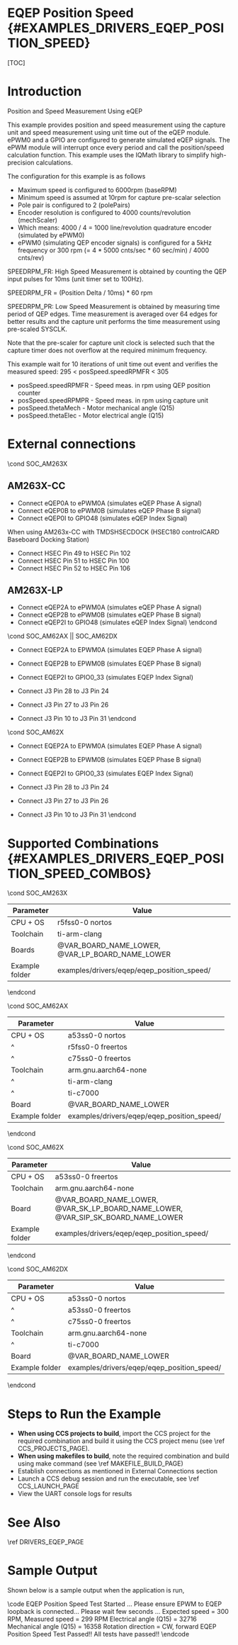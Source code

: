 # EQEP Position Speed {#EXAMPLES_DRIVERS_EQEP_POSITION_SPEED}

[TOC]

# Introduction

Position and Speed Measurement Using eQEP

This example provides position and speed measurement using the
capture unit and speed measurement using unit time out of the eQEP module.
ePWM0 and a GPIO are configured to generate simulated eQEP signals. The
ePWM module will interrupt once every period and call the position/speed
calculation function. This example uses the IQMath library to simplify
high-precision calculations.

The configuration for this example is as follows
- Maximum speed is configured to 6000rpm (baseRPM)
- Minimum speed is assumed at 10rpm for capture pre-scalar selection
- Pole pair is configured to 2 (polePairs)
- Encoder resolution is configured to 4000 counts/revolution (mechScaler)
- Which means: 4000 / 4 = 1000 line/revolution quadrature encoder
  (simulated by ePWM0)
- ePWM0 (simulating QEP encoder signals) is configured for a 5kHz frequency
  or 300 rpm (= 4 * 5000 cnts/sec * 60 sec/min) / 4000 cnts/rev)

SPEEDRPM_FR: High Speed Measurement is obtained by counting the QEP
input pulses for 10ms (unit timer set to 100Hz).

SPEEDRPM_FR = (Position Delta / 10ms) * 60 rpm

SPEEDRPM_PR: Low Speed Measurement is obtained by measuring time period
of QEP edges. Time measurement is averaged over 64 edges for better results
and the capture unit performs the time measurement using pre-scaled SYSCLK.

Note that the pre-scaler for capture unit clock is selected such that the
capture timer does not overflow at the required minimum frequency.

This example wait for 10 iterations of unit time out event and verifies the
measured speed:  295 < posSpeed.speedRPMFR < 305

 - posSpeed.speedRPMFR - Speed meas. in rpm using QEP position counter
 - posSpeed.speedRPMPR - Speed meas. in rpm using capture unit
 - posSpeed.thetaMech  - Motor mechanical angle (Q15)
 - posSpeed.thetaElec  - Motor electrical angle (Q15)

# External connections
\cond SOC_AM263X
## AM263X-CC
- Connect eQEP0A to ePWM0A (simulates eQEP Phase A signal)
- Connect eQEP0B to ePWM0B (simulates eQEP Phase B signal)
- Connect eQEP0I to GPIO48 (simulates eQEP Index Signal)

When using AM263x-CC with TMDSHSECDOCK (HSEC180 controlCARD Baseboard Docking Station)
- Connect HSEC Pin 49 to HSEC Pin 102
- Connect HSEC Pin 51 to HSEC Pin 100
- Connect HSEC Pin 52 to HSEC Pin 106

## AM263X-LP
- Connect eQEP2A to ePWM0A (simulates eQEP Phase A signal)
- Connect eQEP2B to ePWM0B (simulates eQEP Phase B signal)
- Connect eQEP2I to GPIO48 (simulates eQEP Index Signal)
\endcond

\cond SOC_AM62AX || SOC_AM62DX
- Connect EQEP2A to EPWM0A (simulates EQEP Phase A signal)
- Connect EQEP2B to EPWM0B (simulates EQEP Phase B signal)
- Connect EQEP2I to GPIO0_33 (simulates EQEP Index Signal)

- Connect J3 Pin 28 to J3 Pin 24
- Connect J3 Pin 27 to J3 Pin 26
- Connect J3 Pin 10 to J3 Pin 31
\endcond

\cond SOC_AM62X
- Connect EQEP2A to EPWM0A (simulates EQEP Phase A signal)
- Connect EQEP2B to EPWM0B (simulates EQEP Phase B signal)
- Connect EQEP2I to GPIO0_33 (simulates EQEP Index Signal)

- Connect J3 Pin 28 to J3 Pin 24
- Connect J3 Pin 27 to J3 Pin 26
- Connect J3 Pin 10 to J3 Pin 31
\endcond

# Supported Combinations {#EXAMPLES_DRIVERS_EQEP_POSITION_SPEED_COMBOS}

\cond SOC_AM263X

 Parameter      | Value
 ---------------|-----------
 CPU + OS       | r5fss0-0 nortos
 Toolchain      | ti-arm-clang
 Boards         | @VAR_BOARD_NAME_LOWER, @VAR_LP_BOARD_NAME_LOWER
 Example folder | examples/drivers/eqep/eqep_position_speed/

\endcond

\cond SOC_AM62AX

 Parameter      | Value
 ---------------|-----------
 CPU + OS       | a53ss0-0 nortos
 ^              | r5fss0-0 freertos
 ^              | c75ss0-0 freertos
 Toolchain      | arm.gnu.aarch64-none
 ^              | ti-arm-clang
 ^              | ti-c7000
 Board          | @VAR_BOARD_NAME_LOWER
 Example folder | examples/drivers/eqep/eqep_position_speed/

\endcond

\cond SOC_AM62X

 Parameter      | Value
 ---------------|-----------
 CPU + OS       | a53ss0-0 freertos
 Toolchain      | arm.gnu.aarch64-none
 Board          | @VAR_BOARD_NAME_LOWER, @VAR_SK_LP_BOARD_NAME_LOWER, @VAR_SIP_SK_BOARD_NAME_LOWER
 Example folder | examples/drivers/eqep/eqep_position_speed/

\endcond

\cond SOC_AM62DX

 Parameter      | Value
 ---------------|-----------
 CPU + OS       | a53ss0-0 nortos
 ^              | a53ss0-0 freertos
 ^              | c75ss0-0 freertos
 Toolchain      | arm.gnu.aarch64-none
 ^              | ti-c7000
 Board          | @VAR_BOARD_NAME_LOWER
 Example folder | examples/drivers/eqep/eqep_position_speed/

\endcond

# Steps to Run the Example

- **When using CCS projects to build**, import the CCS project for the required combination
  and build it using the CCS project menu (see \ref CCS_PROJECTS_PAGE).
- **When using makefiles to build**, note the required combination and build using
  make command (see \ref MAKEFILE_BUILD_PAGE)
- Establish connections as mentioned in External Connections section
- Launch a CCS debug session and run the executable, see \ref CCS_LAUNCH_PAGE
- View the UART console logs for results

# See Also

\ref DRIVERS_EQEP_PAGE

# Sample Output

Shown below is a sample output when the application is run,

\code
EQEP Position Speed Test Started ...
Please ensure EPWM to EQEP loopback is connected...
Please wait few seconds ...
Expected speed = 300 RPM, Measured speed = 299 RPM
Electrical angle (Q15) = 32716
Mechanical angle (Q15) = 16358
Rotation direction = CW, forward
EQEP Position Speed Test Passed!!
All tests have passed!!
\endcode
